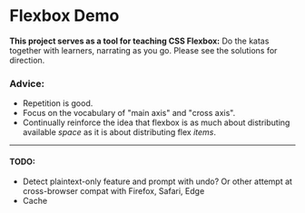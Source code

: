 # Flexbox Demo

**This project serves as a tool for teaching CSS Flexbox:** Do the katas together with learners, narrating as you go. Please see the solutions for direction.

### Advice:
-  Repetition is good.
-  Focus on the vocabulary of "main axis" and "cross axis".
-  Continually reinforce the idea that flexbox is as much about distributing available *space* as it is about distributing flex *items*.

---

#### TODO:
- Detect plaintext-only feature and prompt with undo? Or other attempt at cross-browser compat with Firefox, Safari, Edge
- Cache <style> elements individually
- Then add a "View Solution" toggle for each `.container`
- Capture Ctrl+/ and Cmd+/ to toggle line comments
- Perhaps the "Solutions" may be cachable, as well, to be restored by a page-wide Reset